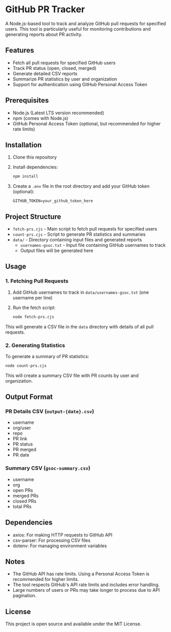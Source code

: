 # GitHub PR Tracker

A Node.js-based tool to track and analyze GitHub pull requests for specified users. This tool is particularly useful for monitoring contributions and generating reports about PR activity.

## Features

- Fetch all pull requests for specified GitHub users
- Track PR status (open, closed, merged)
- Generate detailed CSV reports
- Summarize PR statistics by user and organization
- Support for authentication using GitHub Personal Access Token

## Prerequisites

- Node.js (Latest LTS version recommended)
- npm (comes with Node.js)
- GitHub Personal Access Token (optional, but recommended for higher rate limits)

## Installation

1. Clone this repository

2. Install dependencies:

    ```bash
    npm install
    ```

3. Create a `.env` file in the root directory and add your GitHub token (optional):

    ```
    GITHUB_TOKEN=your_github_token_here
    ```

## Project Structure

- `fetch-prs.cjs` - Main script to fetch pull requests for specified users
- `count-prs.cjs` - Script to generate PR statistics and summaries
- `data/` - Directory containing input files and generated reports
  - `usernames-gsoc.txt` - Input file containing GitHub usernames to track
  - Output files will be generated here

## Usage

### 1. Fetching Pull Requests

1. Add GitHub usernames to track in `data/usernames-gsoc.txt` (one username per line)

2. Run the fetch script:

    ```bash
    node fetch-prs.cjs
    ```

This will generate a CSV file in the `data` directory with details of all pull requests.

### 2. Generating Statistics

To generate a summary of PR statistics:

```bash
node count-prs.cjs
```

This will create a summary CSV file with PR counts by user and organization.

## Output Format

### PR Details CSV (`output-{date}.csv`)

- username
- org/user
- repo
- PR link
- PR status
- PR merged
- PR date

### Summary CSV (`gsoc-summary.csv`)

- username
- org
- open PRs
- merged PRs
- closed PRs
- total PRs

## Dependencies

- axios: For making HTTP requests to GitHub API
- csv-parser: For processing CSV files
- dotenv: For managing environment variables

## Notes

- The GitHub API has rate limits. Using a Personal Access Token is recommended for higher limits.
- The tool respects GitHub's API rate limits and includes error handling.
- Large numbers of users or PRs may take longer to process due to API pagination.

## License

This project is open source and available under the MIT License.
